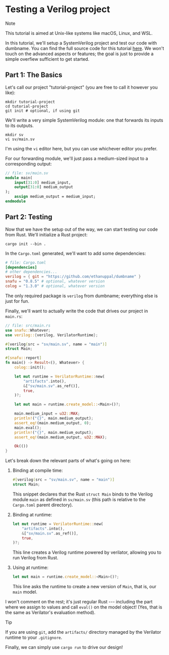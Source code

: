 # Testing a Verilog project

> [!NOTE]
> This tutorial is aimed at Unix-like systems like macOS, Linux, and WSL.

In this tutorial, we'll setup a SystemVerilog project and test our code with
dumbname. You can find the full source code for this tutorial [here](../verilog-support/example-project/). We won't touch on the advanced aspects or features; the goal is just to provide a simple overfiew sufficient to get started.

## Part 1: The Basics

Let's call our project "tutorial-project" (you are free to call it however you
like):
```shell
mkdir tutorial-project
cd tutorial-project
git init # optional, if using git
```

We'll write a very simple SystemVerilog module: one that forwards its inputs to
its outputs.
```shell
mkdir sv
vi sv/main.sv
```
I'm using the `vi` editor here, but you can use whichever editor you prefer.

For our forwarding module, we'll just pass a medium-sized input to a
corresponding output:
```systemverilog
// file: sv/main.sv
module main(
    input[31:0] medium_input,
    output[31:0] medium_output
);
    assign medium_output = medium_input;
endmodule
```

## Part 2: Testing

Now that we have the setup out of the way, we can start testing our code from Rust.
We'll initialize a Rust project:

```shell
cargo init --bin .
```

In the `Cargo.toml` generated, we'll want to add some dependencies:

```toml
# file: Cargo.toml
[dependencies]
# other dependencies...
verilog = { git = "https://github.com/ethanuppal/dumbname" }
snafu = "0.8.5" # optional, whatever version
colog = "1.3.0" # optional, whatever version
```

The only required package is `verilog` from dumbname; everything else is just
for fun.

Finally, we'll want to actually write the code that drives our project in `main.rs`:

```rust
// file: src/main.rs
use snafu::Whatever;
use verilog::{verilog, VerilatorRuntime};

#[verilog(src = "sv/main.sv", name = "main")]
struct Main;

#[snafu::report]
fn main() -> Result<(), Whatever> {
    colog::init();

    let mut runtime = VerilatorRuntime::new(
        "artifacts".into(),
        &["sv/main.sv".as_ref()],
        true,
    )?;

    let mut main = runtime.create_model::<Main>()?;

    main.medium_input = u32::MAX;
    println!("{}", main.medium_output);
    assert_eq!(main.medium_output, 0);
    main.eval();
    println!("{}", main.medium_output);
    assert_eq!(main.medium_output, u32::MAX);

    Ok(())
}
```

Let's break down the relevant parts of what's going on here:

1. Binding at compile time:
    ```rust
    #[verilog(src = "sv/main.sv", name = "main")]
    struct Main;
    ``` 

    This snippet declares that the Rust `struct Main` binds to the Verilog module `main` as
    defined in `sv/main.sv` (this path is relative to the `Cargo.toml` parent directory).

2. Binding at runtime:
    ```rust
    let mut runtime = VerilatorRuntime::new(
        "artifacts".into(),
        &["sv/main.sv".as_ref()],
        true,
    )?;
    ``` 
    This line creates a Verilog runtime powered by verilator, allowing you to run Verilog
    from Rust.

3. Using at runtime: 
    ```rust
    let mut main = runtime.create_model::<Main>()?;
    ``` 
    This line asks the runtime to create a new version of `Main`, that is, our `main`
    model.

I won't comment on the rest; it's just regular Rust --- including the part where
we assign to values and call `eval()` on the model object! (Yes, that is the
same as Verilator's evaluation method).

> [!TIP]
> If you are using `git`, add the `artifacts/` directory managed by the Verilator
runtime to your `.gitignore`.

Finally, we can simply use `cargo run` to drive our design!
